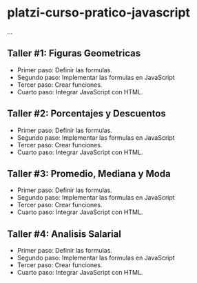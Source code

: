 # platzi-curso-pratico-javascript

...

## Taller #1: Figuras Geometricas

- Primer paso: Definir las formulas.
- Segundo paso: Implementar las formulas en JavaScript
- Tercer paso: Crear funciones.
- Cuarto paso: Integrar JavaScript con HTML.

## Taller #2: Porcentajes y Descuentos

- Primer paso: Definir las formulas.
- Segundo paso: Implementar las formulas en JavaScript
- Tercer paso: Crear funciones.
- Cuarto paso: Integrar JavaScript con HTML.

## Taller #3: Promedio, Mediana y Moda

- Primer paso: Definir las formulas.
- Segundo paso: Implementar las formulas en JavaScript
- Tercer paso: Crear funciones.
- Cuarto paso: Integrar JavaScript con HTML.

## Taller #4: Analisis Salarial

- Primer paso: Definir las formulas.
- Segundo paso: Implementar las formulas en JavaScript
- Tercer paso: Crear funciones.
- Cuarto paso: Integrar JavaScript con HTML.